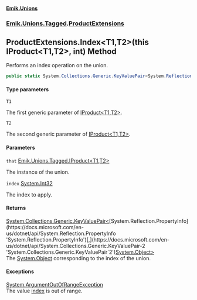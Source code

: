 #### [Emik.Unions](index.md 'index')
### [Emik.Unions.Tagged](Emik.Unions.Tagged.md 'Emik.Unions.Tagged').[ProductExtensions](ProductExtensions.md 'Emik.Unions.Tagged.ProductExtensions')

## ProductExtensions.Index<T1,T2>(this IProduct<T1,T2>, int) Method

Performs an index operation on the union.

```csharp
public static System.Collections.Generic.KeyValuePair<System.Reflection.PropertyInfo,object?> Index<T1,T2>(this Emik.Unions.Tagged.IProduct<T1,T2> that, int index);
```
#### Type parameters

<a name='Emik.Unions.Tagged.ProductExtensions.Index_T1,T2_(thisEmik.Unions.Tagged.IProduct_T1,T2_,int).T1'></a>

`T1`

The first generic parameter of [IProduct&lt;T1,T2&gt;](IProduct_T1,T2_.md 'Emik.Unions.Tagged.IProduct<T1,T2>').

<a name='Emik.Unions.Tagged.ProductExtensions.Index_T1,T2_(thisEmik.Unions.Tagged.IProduct_T1,T2_,int).T2'></a>

`T2`

The second generic parameter of [IProduct&lt;T1,T2&gt;](IProduct_T1,T2_.md 'Emik.Unions.Tagged.IProduct<T1,T2>').
#### Parameters

<a name='Emik.Unions.Tagged.ProductExtensions.Index_T1,T2_(thisEmik.Unions.Tagged.IProduct_T1,T2_,int).that'></a>

`that` [Emik.Unions.Tagged.IProduct&lt;](IProduct_T1,T2_.md 'Emik.Unions.Tagged.IProduct<T1,T2>')[T1](ProductExtensions.Index.it5b0EZKJTJftBCzFfvCrw.md#Emik.Unions.Tagged.ProductExtensions.Index_T1,T2_(thisEmik.Unions.Tagged.IProduct_T1,T2_,int).T1 'Emik.Unions.Tagged.ProductExtensions.Index<T1,T2>(this Emik.Unions.Tagged.IProduct<T1,T2>, int).T1')[,](IProduct_T1,T2_.md 'Emik.Unions.Tagged.IProduct<T1,T2>')[T2](ProductExtensions.Index.it5b0EZKJTJftBCzFfvCrw.md#Emik.Unions.Tagged.ProductExtensions.Index_T1,T2_(thisEmik.Unions.Tagged.IProduct_T1,T2_,int).T2 'Emik.Unions.Tagged.ProductExtensions.Index<T1,T2>(this Emik.Unions.Tagged.IProduct<T1,T2>, int).T2')[&gt;](IProduct_T1,T2_.md 'Emik.Unions.Tagged.IProduct<T1,T2>')

The instance of the union.

<a name='Emik.Unions.Tagged.ProductExtensions.Index_T1,T2_(thisEmik.Unions.Tagged.IProduct_T1,T2_,int).index'></a>

`index` [System.Int32](https://docs.microsoft.com/en-us/dotnet/api/System.Int32 'System.Int32')

The index to apply.

#### Returns
[System.Collections.Generic.KeyValuePair&lt;](https://docs.microsoft.com/en-us/dotnet/api/System.Collections.Generic.KeyValuePair-2 'System.Collections.Generic.KeyValuePair`2')[System.Reflection.PropertyInfo](https://docs.microsoft.com/en-us/dotnet/api/System.Reflection.PropertyInfo 'System.Reflection.PropertyInfo')[,](https://docs.microsoft.com/en-us/dotnet/api/System.Collections.Generic.KeyValuePair-2 'System.Collections.Generic.KeyValuePair`2')[System.Object](https://docs.microsoft.com/en-us/dotnet/api/System.Object 'System.Object')[&gt;](https://docs.microsoft.com/en-us/dotnet/api/System.Collections.Generic.KeyValuePair-2 'System.Collections.Generic.KeyValuePair`2')  
The [System.Object](https://docs.microsoft.com/en-us/dotnet/api/System.Object 'System.Object') corresponding to the index of the union.

#### Exceptions

[System.ArgumentOutOfRangeException](https://docs.microsoft.com/en-us/dotnet/api/System.ArgumentOutOfRangeException 'System.ArgumentOutOfRangeException')  
The value [index](ProductExtensions.Index.it5b0EZKJTJftBCzFfvCrw.md#Emik.Unions.Tagged.ProductExtensions.Index_T1,T2_(thisEmik.Unions.Tagged.IProduct_T1,T2_,int).index 'Emik.Unions.Tagged.ProductExtensions.Index<T1,T2>(this Emik.Unions.Tagged.IProduct<T1,T2>, int).index') is out of range.